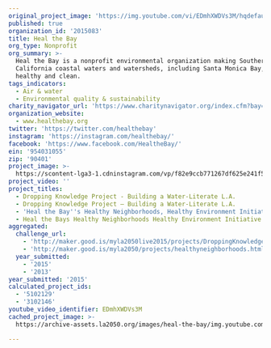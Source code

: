```yaml
---
original_project_image: 'https://img.youtube.com/vi/EDmhXWDVs3M/hqdefault.jpg'
published: true
organization_id: '2015083'
title: Heal the Bay
org_type: Nonprofit
org_summary: >-
  Heal the Bay is a nonprofit environmental organization making Southern
  California coastal waters and watersheds, including Santa Monica Bay, safe,
  healthy and clean.
tags_indicators:
  - Air & water
  - Environmental quality & sustainability
charity_navigator_url: 'https://www.charitynavigator.org/index.cfm?bay=search.profile&ein=954031055'
organization_website:
  - www.healthebay.org
twitter: 'https://twitter.com/healthebay'
instagram: 'https://instagram.com/healthebay/'
facebook: 'https://www.facebook.com/HealtheBay/'
ein: '954031055'
zip: '90401'
project_image: >-
  https://scontent-lga3-1.cdninstagram.com/vp/f82e9ccb771267df625e241f5f711321/5C4C4558/t51.2885-15/sh0.08/e35/s640x640/26867062_2015248948687602_439145150292164608_n.jpg
project_video: ''
project_titles:
  - Dropping Knowledge Project - Building a Water-Literate L.A.
  - Dropping Knowledge Project – Building a Water-Literate L.A.
  - 'Heal the Bay''s Healthy Neighborhoods, Healthy Environment Initiative'
  - Heal the Bays Healthy Neighborhoods Healthy Environment Initiative
aggregated:
  challenge_url:
    - 'http://maker.good.is/myla2050live2015/projects/DroppingKnowledgeLA.html'
    - 'http://maker.good.is/myla2050/projects/healthyneighborhoods.html'
  year_submitted:
    - '2015'
    - '2013'
year_submitted: '2015'
calculated_project_ids:
  - '5102129'
  - '3102146'
youtube_video_identifier: EDmhXWDVs3M
cached_project_image: >-
  https://archive-assets.la2050.org/images/heal-the-bay/img.youtube.com/vi/EDmhXWDVs3M/hqdefault.jpg

---
```

